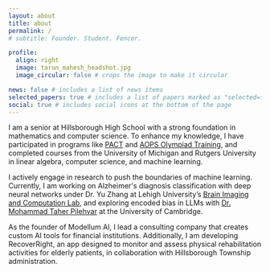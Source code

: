 ```yaml
---
layout: about
title: about
permalink: /
# subtitle: Founder. Student. Fencer.

profile:
  align: right
  image: tarun_mahesh_headshot.jpg
  image_circular: false # crops the image to make it circular

news: false # includes a list of news items
selected_papers: true # includes a list of papers marked as "selected={true}"
social: true # includes social icons at the bottom of the page
---
```


I am a senior at Hillsborough High School with a strong foundation in mathematics and computer science. To enhance my knowledge, I have participated in programs like [PACT](https://algorithmicthinking.org/) and [AOPS Olympiad Training](https://artofproblemsolving.com/school/course/woot-math), and completed courses from the University of Michigan and Rutgers University in linear algebra, computer science, and machine learning.

I actively engage in research to push the boundaries of machine learning. Currently, I am working on Alzheimer's diagnosis classification with deep neural networks under Dr. Yu Zhang at Lehigh University’s [Brain Imaging and Computation Lab](https://yuzhangresearch.weebly.com/), and exploring encoded bias in LLMs with [Dr. Mohammad Taher Pilehvar](https://www.mmll.cam.ac.uk/mp792) at the University of Cambridge.

As the founder of Modellum AI, I lead a consulting company that creates custom AI tools for financial institutions. Additionally, I am developing RecoverRight, an app designed to monitor and assess physical rehabilitation activities for elderly patients, in collaboration with Hillsborough Township administration.
